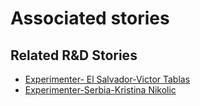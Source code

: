 # Associated stories

<!-- !!DO NOT REMOVE!! start autogenerated hyperlinks -->
## Related R&D Stories
- [Experimenter\- El Salvador\-Victor Tablas](/RnD-Archive/stories/?doc=Victor%20El%20Salvador_LQ-en-US)
- [Experimenter\-Serbia\-Kristina Nikolic](/RnD-Archive/stories/?doc=Kristina%20Serbia_LQ-en-US)
<!-- !!DO NOT REMOVE!! end autogenerated hyperlinks -->